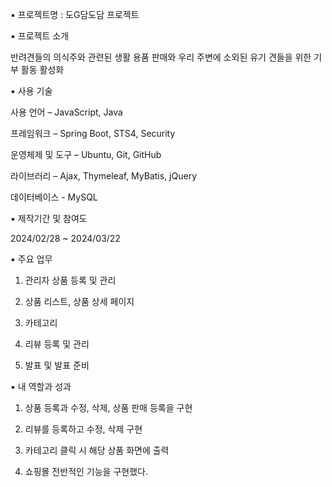 ▪ 프로젝트명 : 도G담도담 프로젝트


▪ 프로젝트 소개

   반려견들의 의식주와 관련된 생활 용품 판매와 우리 주변에 소외된 유기 견들을 위한 기부 활동 활성화

   
▪ 사용 기술

   사용 언어 – JavaScript, Java
   
   프레임워크 – Spring Boot, STS4, Security
   
   운영체제 및 도구 – Ubuntu, Git, GitHub
   
   라이브러리 – Ajax, Thymeleaf, MyBatis, jQuery
   
   데이터베이스 - MySQL

   
▪ 제작기간 및 참여도

   2024/02/28 ~ 2024/03/22

   
▪ 주요 업무

   1. 관리자 상품 등록 및 관리
  
   2. 상품 리스트, 상품 상세 페이지

   3. 카테고리
    
   4. 리뷰 등록 및 관리
    
   5. 발표 및 발표 준비


▪ 내 역할과 성과 

   1. 상품 등록과 수정, 삭제, 상품 판매 등록을 구현
    
   2. 리뷰를 등록하고 수정, 삭제 구현
    
   3. 카테고리 클릭 시 해당 상품 화면에 출력
    
   4. 쇼핑몰 전반적인 기능을 구현했다.
   
